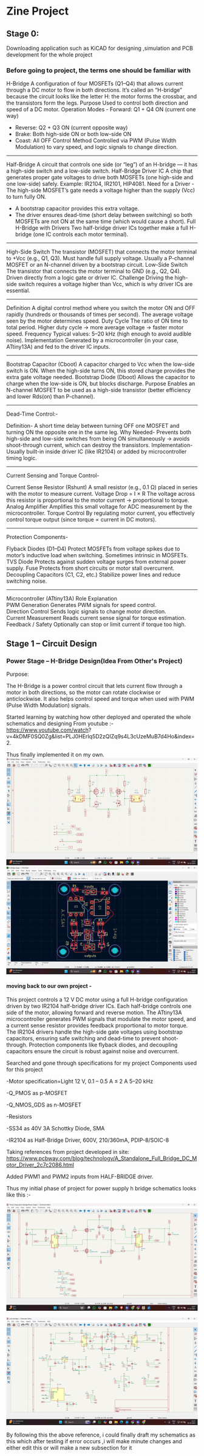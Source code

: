 ﻿# Zine Project
## Stage 0:
Downloading application such as KiCAD for designing ,simulation and PCB development for the whole project
### Before going to project, the terms one should be familiar with

H-Bridge	A configuration of four MOSFETs (Q1–Q4) that allows current through a DC motor to flow in both directions. It’s called an “H-bridge” because the circuit looks like the letter H: the motor forms the crossbar, and the transistors form the legs.
Purpose	Used to control both direction and speed of a DC motor.
Operation Modes	- Forward: Q1 + Q4 ON (current one way)
- Reverse: Q2 + Q3 ON (current opposite way)
- Brake: Both high-side ON or both low-side ON
- Coast: All OFF
Control Method	Controlled via PWM (Pulse Width Modulation) to vary speed, and logic signals to change direction.


------------------------------------------------------

Half-Bridge	A circuit that controls one side (or “leg”) of an H-bridge — it has a high-side switch and a low-side switch.
Half-Bridge Driver IC	A chip that generates proper gate voltages to drive both MOSFETs (one high-side and one low-side) safely. Example: IR2104, IR2101, HIP4081.
Need for a Driver	- The high-side MOSFET’s gate needs a voltage higher than the supply (Vcc) to turn fully ON.
- A bootstrap capacitor provides this extra voltage.
- The driver ensures dead-time (short delay between switching) so both MOSFETs are not ON at the same time (which would cause a short).
Full H-Bridge with Drivers	Two half-bridge driver ICs together make a full H-bridge (one IC controls each motor terminal).


-----------------------------------------------------


High-Side Switch	The transistor (MOSFET) that connects the motor terminal to +Vcc (e.g., Q1, Q3). Must handle full supply voltage. Usually a P-channel MOSFET or an N-channel driven by a bootstrap circuit.
Low-Side Switch	The transistor that connects the motor terminal to GND (e.g., Q2, Q4). Driven directly from a logic gate or driver IC.
Challenge	Driving the high-side switch requires a voltage higher than Vcc, which is why driver ICs are essential.



-----------------------------------------------------------------


Definition	A digital control method where you switch the motor ON and OFF rapidly (hundreds or thousands of times per second). The average voltage seen by the motor determines speed.
Duty Cycle	The ratio of ON time to total period. Higher duty cycle → more average voltage → faster motor speed.
Frequency	Typical values: 5–20 kHz (high enough to avoid audible noise).
Implementation	Generated by a microcontroller (in your case, ATtiny13A) and fed to the driver IC inputs.



--------------------------------------------------------------------------


Bootstrap Capacitor (Cboot)	A capacitor charged to Vcc when the low-side switch is ON. When the high-side turns ON, this stored charge provides the extra gate voltage needed.
Bootstrap Diode (Dboot)	Allows the capacitor to charge when the low-side is ON, but blocks discharge.
Purpose	Enables an N-channel MOSFET to be used as a high-side transistor (better efficiency and lower Rds(on) than P-channel).


----------------------------------------------------------------------------


Dead-Time Control:-


Definition-	A short time delay between turning OFF one MOSFET and turning ON the opposite one in the same leg.
Why Needed-	Prevents both high-side and low-side switches from being ON simultaneously → avoids shoot-through current, which can destroy the transistors.
Implementation-	Usually built-in inside driver IC (like IR2104) or added by microcontroller timing logic.


---------------------------------------------------------------------------


Current Sensing and Torque Control-


Current Sense Resistor (Rshunt)	A small resistor (e.g., 0.1 Ω) placed in series with the motor to measure current.
Voltage Drop = I × R	The voltage across this resistor is proportional to the motor current → proportional to torque.
Analog Amplifier	Amplifies this small voltage for ADC measurement by the microcontroller.
Torque Control	By regulating motor current, you effectively control torque output (since torque ∝ current in DC motors).



--------------------------------------------------------------------------------



Protection Components-


Flyback Diodes (D1–D4)	Protect MOSFETs from voltage spikes due to motor’s inductive load when switching. Sometimes intrinsic in MOSFETs.
TVS Diode	Protects against sudden voltage surges from external power supply.
Fuse	Protects from short circuits or motor stall overcurrent.
Decoupling Capacitors (C1, C2, etc.)	Stabilize power lines and reduce switching noise.


-------------------------------------------------------------------------------------


Microcontroller (ATtiny13A)
Role	Explanation         
PWM Generation	Generates PWM signals for speed control.    
Direction Control	Sends logic signals to change motor direction.    
Current Measurement	Reads current sense signal for torque estimation.          
Feedback / Safety	Optionally can stop or limit current if torque too high.        

## Stage 1 – Circuit Design

### Power Stage – H-Bridge Design(Idea From Other's Project)

Purpose:

The H-Bridge is a power control circuit that lets current flow through a motor in both directions, so the motor can rotate clockwise or anticlockwise.
It also helps control speed and torque when used with PWM (Pulse Width Modulation) signals.


Started learning by watching how other deployed and operated the whole schematics and designing
From youtube :- https://www.youtube.com/watch?  v=4kDMF0SQ0Zg&list=PLJ0HErIq5D2zQIZq9s4L3cUzeMuB7d4Ho&index=2.   

Thus finally implemented it on my own.
![Schematics](https://github.com/Aakash4096/AnalogMotorTorqueControl/raw/main/assets/H_bridge_schematics.png)
![Template_PCB](https://github.com/Aakash4096/AnalogMotorTorqueControl/raw/main/assets/template_pcb.png)


#### moving back to our own project -


This project controls a 12 V DC motor using a full H-bridge configuration driven by two IR2104 half-bridge driver ICs.
Each half-bridge controls one side of the motor, allowing forward and reverse motion.
The ATtiny13A microcontroller generates PWM signals that modulate the motor speed, and a current sense resistor provides feedback proportional to motor torque.
The IR2104 drivers handle the high-side gate voltages using bootstrap capacitors, ensuring safe switching and dead-time to prevent shoot-through.
Protection components like flyback diodes, and decoupling capacitors ensure the circuit is robust against noise and overcurrent.



Searched and gone through specifications for my project 
Components used for this project  


-Motor specification=Light
12 V, 0.1 – 0.5 A
≤ 2 A
5–20 kHz

-Q_PMOS as p-MOSFET


-Q_NMOS_GDS as n-MOSFET


-Resistors


-SS34 as 40V 3A Schottky Diode, SMA


-IR2104 as Half-Bridge Driver, 600V, 210/360mA, PDIP-8/SOIC-8

Taking references from project developed in site:
https://www.pcbway.com/blog/technology/A_Standalone_Full_Bridge_DC_Motor_Driver_2c7c2086.html

Added PWM1 and PWM2 inputs from HALF-BRIDGE driver.

Thus my initial phase of project for power supply h bridge schematics looks like this :-

![Power_stage](https://github.com/Aakash4096/AnalogMotorTorqueControl/raw/main/assets/Power_stage_schematics.png)




![full_h_bridge_schematics](https://github.com/Aakash4096/AnalogMotorTorqueControl/raw/main/assets/Final_Schematics_Full_h-bridge.png)


By following this the above reference, i could finally draft my schematics as this which after testing if error occurs ,i will make minute changes and either edit this or will make a new subsection for it






